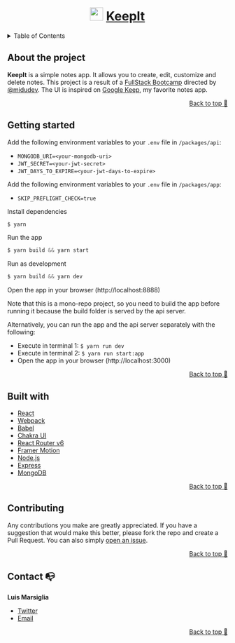<div align="center">

  # <img src="https://raw.githubusercontent.com/midudev/codi.link/main/assets/favicon.ico" height="30px"/> [KeepIt](https://young-dawn-98726.herokuapp.com)
  
  <!-- ***Your HTML5/CSS3/JS/JavaScript Playground Editor*** -->
</div>

<!-- TABLE OF CONTENTS -->
<details>
  <summary>Table of Contents</summary>
  <ul>
    <li><a href="#about-the-project">About the project</a></li>
    <li><a href="#getting-started">Getting started</a></li>
    <li><a href="#built-with">Built with</a></li>
    <li><a href="#contributing">Contributing</a></li>
    <li><a href="#contact">Contact</a></li>
  </ul>
</details>

## About the project

**KeepIt** is a simple notes app. It allows you to create, edit, customize and delete notes. 
This project is a result of a [FullStack Bootcamp](https://www.youtube.com/watch?v=wTpuKOhGfJE&list=PLV8x_i1fqBw0Kn_fBIZTa3wS_VZAqddX7) directed by [@midudev](https://github.com/midudev/).
The UI is inspired on [Google Keep](https://keep.google.com/), my favorite notes app.

<p align="right"><a href="#top">Back to top 🔼</a></p>

## Getting started

Add the following environment variables to your `.env` file in `/packages/api`:
- `MONGODB_URI=<your-mongodb-uri>`
- `JWT_SECRET=<your-jwt-secret>`
- `JWT_DAYS_TO_EXPIRE=<your-jwt-days-to-expire>`

Add the following environment variables to your `.env` file in `/packages/app`:
- `SKIP_PREFLIGHT_CHECK=true`

Install dependencies

```javascript
$ yarn
```

Run the app
  
```javascript
$ yarn build && yarn start
```

Run as development

```javascript
$ yarn build && yarn dev
```

Open the app in your browser (http://localhost:8888)

  Note that this is a mono-repo project, so you need to build the app before running it because the build folder is served by the api server.

  Alternatively, you can run the app and the api server separately with the following:
  - Execute in terminal 1: `$ yarn run dev`
  - Execute in terminal 2: `$ yarn run start:app`
  - Open the app in your browser (http://localhost:3000)

<p align="right"><a href="#top">Back to top 🔼</a></p>

## Built with

  - [React](https://reactjs.org/)
  - [Webpack](https://webpack.js.org/)
  - [Babel](https://babeljs.io/)
  - [Chakra UI](https://chakra-ui.com/)
  - [React Router v6](https://reacttraining.com/react-router/web/guides/quick-start)
  - [Framer Motion](https://framer.com/motion)
  - [Node.js](https://nodejs.org/)
  - [Express](https://expressjs.com/)
  - [MongoDB](https://www.mongodb.com/)

<p align="right"><a href="#top">Back to top 🔼</a></p>

## Contributing

Any contributions you make are greatly appreciated. If you have a suggestion that would make this better, please fork the repo and create a Pull Request. You can also simply [open an issue](https://github.com/marsigliadev/keepit/issues/new).

<p align="right"><a href="#top">Back to top 🔼</a></p>

## Contact 📭

  **Luis Marsiglia**
  - [Twitter](https://twitter.com/marsigliacr)
  - [Email](mailto:marsiglia.business@gmail.com)

<p align="right"><a href="#top">Back to top 🔼</a></p>